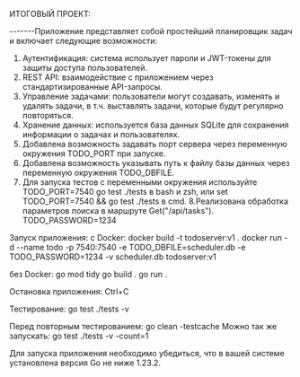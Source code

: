 ИТОГОВЫЙ ПРОЕКТ:

-------Приложение представляет собой простейший планировщик задач и включает следующие возможности:
1.	Аутентификация: система использует пароли и JWT-токены для защиты доступа пользователей.
2.	REST API: взаимодействие с приложением через стандартизированные API-запросы.
3.	Управление задачами: пользователи могут создавать, изменять и удалять задачи, в т.ч. выставлять задачи, которые будут регулярно повторяться.
4.	Хранение данных: используется база данных SQLite для сохранения информации о задачах и пользователях.
5. Добавлена возможность задавать порт сервера через переменную окружения TODO_PORT при запуске.
6. Добавлена возможность указывать путь к файлу базы данных через переменную окружения TODO_DBFILE.
7. Для запуска тестов с переменными окружения используйте TODO_PORT=7540 go test ./tests в bash и zsh, или set TODO_PORT=7540 && go test ./tests в cmd.
8.Реализована обработка параметров поиска в маршруте Get("/api/tasks").
TODO_PASSWORD=1234

Запуск приложения:
с  Docker:
docker build -t todoserver:v1 .
docker run -d --name todo -p 7540:7540 -e TODO_DBFILE=scheduler.db -e TODO_PASSWORD=1234 -v scheduler.db todoserver:v1


без  Docker:
go mod tidy
go build .
go run .

Остановка приложения:
Ctrl+C

Тестирование:
go test ./tests -v

Перед повторным тестированием: 
go clean -testcache
Можно так же запускать:
go test ./tests -v -count=1

Для запуска приложения  необходимо убедиться, что в вашей системе установлена версия Go не ниже 1.23.2.